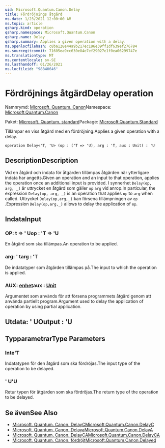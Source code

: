 ```yaml
---
uid: Microsoft.Quantum.Canon.Delay
title: Fördröjnings åtgärd
ms.date: 1/23/2021 12:00:00 AM
ms.topic: article
qsharp.kind: operation
qsharp.namespace: Microsoft.Quantum.Canon
qsharp.name: Delay
qsharp.summary: Applies a given operation with a delay.
ms.openlocfilehash: c8ba128e44a9b217ec196e39ff1df639ef276784
ms.sourcegitcommit: 71605ea9cc630e84e7ef29027e1f0ea06299747e
ms.translationtype: MT
ms.contentlocale: sv-SE
ms.lasthandoff: 01/26/2021
ms.locfileid: "98840646"
---
```

# <a name="delay-operation"></a><span data-ttu-id="2511f-102">Fördröjnings åtgärd</span><span class="sxs-lookup"><span data-stu-id="2511f-102">Delay operation</span></span>

<span data-ttu-id="2511f-103">Namnrymd: [Microsoft. Quantum. Canon](xref:Microsoft.Quantum.Canon)</span><span class="sxs-lookup"><span data-stu-id="2511f-103">Namespace: [Microsoft.Quantum.Canon](xref:Microsoft.Quantum.Canon)</span></span>

<span data-ttu-id="2511f-104">Paket: [Microsoft. Quantum. standard](https://nuget.org/packages/Microsoft.Quantum.Standard)</span><span class="sxs-lookup"><span data-stu-id="2511f-104">Package: [Microsoft.Quantum.Standard](https://nuget.org/packages/Microsoft.Quantum.Standard)</span></span>


<span data-ttu-id="2511f-105">Tillämpar en viss åtgärd med en fördröjning.</span><span class="sxs-lookup"><span data-stu-id="2511f-105">Applies a given operation with a delay.</span></span>

```qsharp
operation Delay<'T, 'U> (op : ('T => 'U), arg : 'T, aux : Unit) : 'U
```


## <a name="description"></a><span data-ttu-id="2511f-106">Description</span><span class="sxs-lookup"><span data-stu-id="2511f-106">Description</span></span>

<span data-ttu-id="2511f-107">Vid en åtgärd och indata för åtgärden tillämpas åtgärden när ytterligare indata har angetts.</span><span class="sxs-lookup"><span data-stu-id="2511f-107">Given an operation and an input to that operation, applies the operation once an additional input is provided.</span></span>
<span data-ttu-id="2511f-108">I synnerhet `Delay(op, arg, _)` är uttrycket en åtgärd som gäller `op` `arg` vid anrop.</span><span class="sxs-lookup"><span data-stu-id="2511f-108">In particular, the expression `Delay(op, arg, _)` is an operation that applies `op` to `arg` when called.</span></span>
<span data-ttu-id="2511f-109">Uttrycket `Delay(op,arg,_)` kan försena tillämpningen av `op` .</span><span class="sxs-lookup"><span data-stu-id="2511f-109">Expression `Delay(op,arg,_)` allows to delay the application of `op`.</span></span>

## <a name="input"></a><span data-ttu-id="2511f-110">Indata</span><span class="sxs-lookup"><span data-stu-id="2511f-110">Input</span></span>

### <a name="op--t--u"></a><span data-ttu-id="2511f-111">OP: t => ' U</span><span class="sxs-lookup"><span data-stu-id="2511f-111">op : 'T => 'U</span></span> 

<span data-ttu-id="2511f-112">En åtgärd som ska tillämpas.</span><span class="sxs-lookup"><span data-stu-id="2511f-112">An operation to be applied.</span></span>


### <a name="arg--t"></a><span data-ttu-id="2511f-113">arg: ' t</span><span class="sxs-lookup"><span data-stu-id="2511f-113">arg : 'T</span></span>

<span data-ttu-id="2511f-114">De indatatyper som åtgärden tillämpas på.</span><span class="sxs-lookup"><span data-stu-id="2511f-114">The input to which the operation is applied.</span></span>


### <a name="aux--unit"></a><span data-ttu-id="2511f-115">AUX: [enhet](xref:microsoft.quantum.lang-ref.unit)</span><span class="sxs-lookup"><span data-stu-id="2511f-115">aux : [Unit](xref:microsoft.quantum.lang-ref.unit)</span></span>

<span data-ttu-id="2511f-116">Argumentet som används för att försena programmets åtgärd genom att använda partiellt program.</span><span class="sxs-lookup"><span data-stu-id="2511f-116">Argument used to delay the application of operation by using partial application.</span></span>



## <a name="output--u"></a><span data-ttu-id="2511f-117">Utdata: ' U</span><span class="sxs-lookup"><span data-stu-id="2511f-117">Output : 'U</span></span>



## <a name="type-parameters"></a><span data-ttu-id="2511f-118">Typparametrar</span><span class="sxs-lookup"><span data-stu-id="2511f-118">Type Parameters</span></span>

### <a name="t"></a><span data-ttu-id="2511f-119">Inte</span><span class="sxs-lookup"><span data-stu-id="2511f-119">'T</span></span>

<span data-ttu-id="2511f-120">Indatatypen för den åtgärd som ska fördröjas.</span><span class="sxs-lookup"><span data-stu-id="2511f-120">The input type of the operation to be delayed.</span></span>
### <a name="u"></a><span data-ttu-id="2511f-121">' U</span><span class="sxs-lookup"><span data-stu-id="2511f-121">'U</span></span>

<span data-ttu-id="2511f-122">Retur typen för åtgärden som ska fördröjas.</span><span class="sxs-lookup"><span data-stu-id="2511f-122">The return type of the operation to be delayed.</span></span>

## <a name="see-also"></a><span data-ttu-id="2511f-123">Se även</span><span class="sxs-lookup"><span data-stu-id="2511f-123">See Also</span></span>

- [<span data-ttu-id="2511f-124">Microsoft. Quantum. Canon. DelayC</span><span class="sxs-lookup"><span data-stu-id="2511f-124">Microsoft.Quantum.Canon.DelayC</span></span>](xref:Microsoft.Quantum.Canon.DelayC)
- [<span data-ttu-id="2511f-125">Microsoft. Quantum. Canon. Delaya</span><span class="sxs-lookup"><span data-stu-id="2511f-125">Microsoft.Quantum.Canon.DelayA</span></span>](xref:Microsoft.Quantum.Canon.DelayA)
- [<span data-ttu-id="2511f-126">Microsoft. Quantum. Canon. DelayCA</span><span class="sxs-lookup"><span data-stu-id="2511f-126">Microsoft.Quantum.Canon.DelayCA</span></span>](xref:Microsoft.Quantum.Canon.DelayCA)
- [<span data-ttu-id="2511f-127">Microsoft. Quantum. Canon. fördröjt</span><span class="sxs-lookup"><span data-stu-id="2511f-127">Microsoft.Quantum.Canon.Delayed</span></span>](xref:Microsoft.Quantum.Canon.Delayed)